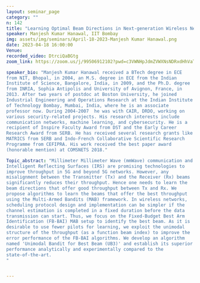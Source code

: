 ```yaml
---
layout: seminar_page
category: ""
n: 142
title: "Learning Optimal Beam Directions in Next-generation Wireless Networks: A Fixed-Budget Stochastic Bandit Approach"
speaker: Manjesh Kumar Hanawal, IIT Bombay
img: assets/img/seminars/April-18-2023-Manjesh Kumar Hanawal.png
date: 2023-04-18 16:00:00 
Venue: 
recorded_video: DtrciQaBGtg
zoom_link: https://zoom.us/j/99506912102?pwd=c3VWNHpJdmZVWXNsNDRxdHhVaTBuZz09

speaker_bio: "Manjesh Kumar Hanawal received a BTech degree in ECE
from NIT, Bhopal, in 2004, an M.S. degree in ECE from the Indian
Institute of Science, Bangalore, India, in 2009, and the Ph.D. degree
from INRIA, Sophia Antipolis and University of Avignon, France, in
2013. After two years of postdoc at Boston University, he joined
Industrial Engineering and Operations Research at the Indian Institute
of Technology Bombay, Mumbai, India, where he is an associate
professor now. During 2004-2007  he was with CAIR, DRDO, working on
various security-related projects. His research interests include
communication networks, machine learning, and cybersecurity. He is a
recipient of Inspire Faculty Award from DST and the Early Career
Research Award from SERB. He has received several research grants like
MATRICS from SERB and Indo-French Collaborative Scientific Research
Programme from CEFIPRA. His work received the best paper award
(honorable mention) at COMSNETS 2018."

Topic_abstract: "Millimeter Millimeter Wave (mmWave) communication and
Intelligent Reflecting Surfaces (IRS) are promising technologies to
improve throughput in 5G and beyond 5G networks. However, any
misalignment between the Transmitter (Tx) and the Receiver (Rx) beams
significantly reduces their throughput. Hence one needs to learn the
beam directions that offer good throughput between Tx and Rx. We
propose algorithms to learn the beams that offer the best throughput
using the Multi-Armed Bandits (MAB) framework. In wireless networks,
scheduling protocol design and implementation can be simpler if the
channel estimation is completed in a fixed duration before the data
transmission can start. Thus, we focus on the Fixed-Budget Best Arm
Identification (FB-BAI) MAB setup to identify the best beam. As it is
desirable to use fewer pilots for learning, we exploit the unimodal
structure of the throughput (as a function beam index) to improve the
error performance of the FB-BAI algorithms. We develop an algorithm
named 'Unimodal Bandit for Best Beam (UB3)' and establish its superior
performance analytically and experimentally compared to the
state-of-the-art.
"


---
```



